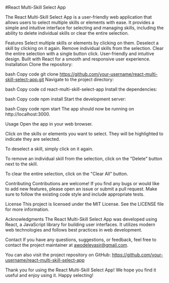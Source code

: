 #React Multi-Skill Select App

The React Multi-Skill Select App is a user-friendly web application that allows users to select multiple skills or elements with ease. It provides a simple and intuitive interface for selecting and managing skills, including the ability to delete individual skills or clear the entire selection.

Features
Select multiple skills or elements by clicking on them.
Deselect a skill by clicking on it again.
Remove individual skills from the selection.
Clear the entire selection with a single button click.
User-friendly and intuitive design.
Built with React for a smooth and responsive user experience.
Installation
Clone the repository:

bash
Copy code
git clone https://github.com/your-username/react-multi-skill-select-app.git
Navigate to the project directory:

bash
Copy code
cd react-multi-skill-select-app
Install the dependencies:

bash
Copy code
npm install
Start the development server:

bash
Copy code
npm start
The app should now be running on http://localhost:3000.

Usage
Open the app in your web browser.

Click on the skills or elements you want to select. They will be highlighted to indicate they are selected.

To deselect a skill, simply click on it again.

To remove an individual skill from the selection, click on the "Delete" button next to the skill.

To clear the entire selection, click on the "Clear All" button.

Contributing
Contributions are welcome! If you find any bugs or would like to add new features, please open an issue or submit a pull request. Make sure to follow the existing code style and include appropriate tests.

License
This project is licensed under the MIT License. See the LICENSE file for more information.

Acknowledgments
The React Multi-Skill Select App was developed using React, a JavaScript library for building user interfaces. It utilizes modern web technologies and follows best practices in web development.


Contact
If you have any questions, suggestions, or feedback, feel free to contact the project maintainer at awodeleyasir@gmail.com.

You can also visit the project repository on GitHub: https://github.com/your-username/react-multi-skill-select-app

Thank you for using the React Multi-Skill Select App! We hope you find it useful and enjoy using it. Happy selecting!
